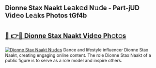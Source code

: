 ## Dionne Stax Naakt Le𝚊k𝚎d N𝚞𝚍e - Part-jUD Vid𝚎o Le𝚊ks Photos tGf4b

# <h2><a href="http://fba09u.evod.top/?m=Dionne+Stax+Naakt">🔗 👉🔴 Dionne Stax Naakt Vid𝚎o Ph𝚘t𝚘s</a></h2>

[![Dionne Stax Naakt N𝚞d𝚎s](https://i.imgur.com/8V9OHl7.gif)](http://fba09u.evod.top/?m=Dionne+Stax+Naakt)
Dance and lifestyle influencer Dionne Stax Naakt, creating engaging online content. The role Dionne Stax Naakt of a public figure is to serve as a role model and inspire others. 
